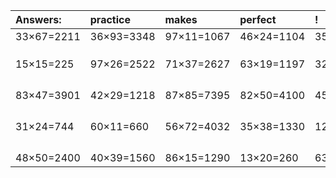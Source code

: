 | Answers: | practice | makes | perfect | ! |
| :--- | :--- | :--- | :--- | :--- |
| 33×67=2211 | 36×93=3348 | 97×11=1067 | 46×24=1104 | 35×42=1470 | 
|   |   |   |   |   | 
|   |   |   |   |   | 
|   |   |   |   |   | 
| 15×15=225 | 97×26=2522 | 71×37=2627 | 63×19=1197 | 32×26=832 | 
|   |   |   |   |   | 
|   |   |   |   |   | 
|   |   |   |   |   | 
|   |   |   |   |   | 
| 83×47=3901 | 42×29=1218 | 87×85=7395 | 82×50=4100 | 45×81=3645 | 
|   |   |   |   |   | 
|   |   |   |   |   | 
|   |   |   |   |   | 
|   |   |   |   |   | 
| 31×24=744 | 60×11=660 | 56×72=4032 | 35×38=1330 | 12×38=456 | 
|   |   |   |   |   | 
|   |   |   |   |   | 
|   |   |   |   |   | 
|   |   |   |   |   | 
| 48×50=2400 | 40×39=1560 | 86×15=1290 | 13×20=260 | 63×37=2331 | 
